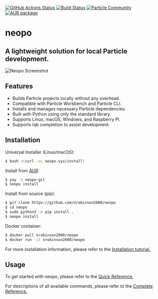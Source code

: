 [![GitHub Actions Status](https://github.com/nrobinson2000/neopo/workflows/python-pip/badge.svg)](https://github.com/nrobinson2000/neopo/actions)
[![Build Status](https://travis-ci.org/nrobinson2000/neopo.svg?branch=master)](https://travis-ci.org/nrobinson2000/neopo)
[![Particle Community](https://img.shields.io/badge/particle-community-informational)](https://community.particle.io/t/neopo-a-lightweight-solution-for-local-particle-development/56378?u=nrobinson2000)
[![AUR package](https://repology.org/badge/version-for-repo/aur/neopo.svg)](https://aur.archlinux.org/packages/neopo-git/)

# neopo
## A lightweight solution for local Particle development.

![Neopo Screenshot](https://d33wubrfki0l68.cloudfront.net/d9a010fe28827ee5728e18eaea93a00ee7631208/1833f/assets/images/neopo-carbon.png)

## Features

- Builds Particle projects locally without any overhead.
- Compatible with Particle Workbench and Particle CLI.
- Installs and manages necessary Particle dependencies.
- Built with Python using only the standard library.
- Supports Linux, macOS, Windows, and Raspberry Pi.
- Supports tab completion to assist development.

## Installation

Universal Installer (Linux/macOS):

```bash
$ bash <(curl -sL neopo.xyz/install)
```

Install from [AUR](https://aur.archlinux.org/packages/neopo-git/):

```bash
$ yay -S neopo-git
$ neopo install
```

Install from source (pip):

```bash
$ git clone https://github.com/nrobinson2000/neopo
$ cd neopo
$ sudo python3 -m pip install .
$ neopo install
```

Docker container:

```bash
$ docker pull nrobinson2000/neopo
$ docker run -it nrobinson2000/neopo
```

For more installation information, please refer to the [Installation tutorial.](https://neopo.xyz/tutorials/install)

## Usage

To get started with neopo, please refer to the [Quick Reference.](https://neopo.xyz/docs/quick-docs)

For descriptions of all available commands, please refer to the [Complete Reference.](https://neopo.xyz/docs/full-docs)